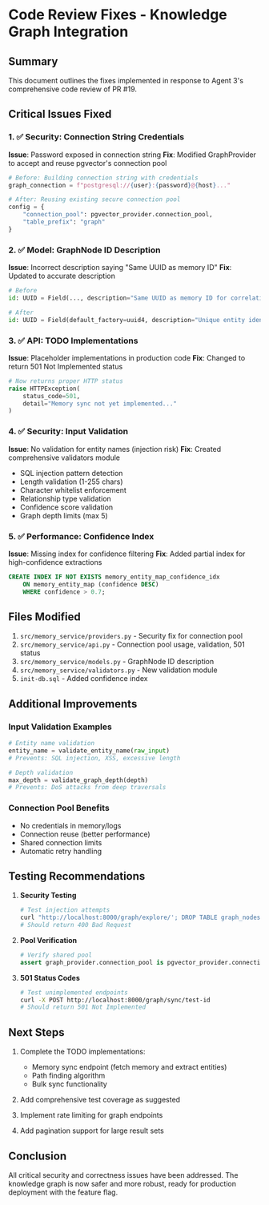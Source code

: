 # Code Review Fixes - Knowledge Graph Integration

## Summary

This document outlines the fixes implemented in response to Agent 3's comprehensive code review of PR #19.

## Critical Issues Fixed

### 1. ✅ Security: Connection String Credentials

**Issue**: Password exposed in connection string
**Fix**: Modified GraphProvider to accept and reuse pgvector's connection pool
```python
# Before: Building connection string with credentials
graph_connection = f"postgresql://{user}:{password}@{host}..."

# After: Reusing existing secure connection pool
config = {
    "connection_pool": pgvector_provider.connection_pool,
    "table_prefix": "graph"
}
```

### 2. ✅ Model: GraphNode ID Description

**Issue**: Incorrect description saying "Same UUID as memory ID"
**Fix**: Updated to accurate description
```python
# Before
id: UUID = Field(..., description="Same UUID as memory ID for correlation")

# After
id: UUID = Field(default_factory=uuid4, description="Unique entity identifier")
```

### 3. ✅ API: TODO Implementations

**Issue**: Placeholder implementations in production code
**Fix**: Changed to return 501 Not Implemented status
```python
# Now returns proper HTTP status
raise HTTPException(
    status_code=501,
    detail="Memory sync not yet implemented..."
)
```

### 4. ✅ Security: Input Validation

**Issue**: No validation for entity names (injection risk)
**Fix**: Created comprehensive validators module
- SQL injection pattern detection
- Length validation (1-255 chars)
- Character whitelist enforcement
- Relationship type validation
- Confidence score validation
- Graph depth limits (max 5)

### 5. ✅ Performance: Confidence Index

**Issue**: Missing index for confidence filtering
**Fix**: Added partial index for high-confidence extractions
```sql
CREATE INDEX IF NOT EXISTS memory_entity_map_confidence_idx 
    ON memory_entity_map (confidence DESC) 
    WHERE confidence > 0.7;
```

## Files Modified

1. `src/memory_service/providers.py` - Security fix for connection pool
2. `src/memory_service/api.py` - Connection pool usage, validation, 501 status
3. `src/memory_service/models.py` - GraphNode ID description
4. `src/memory_service/validators.py` - New validation module
5. `init-db.sql` - Added confidence index

## Additional Improvements

### Input Validation Examples

```python
# Entity name validation
entity_name = validate_entity_name(raw_input)
# Prevents: SQL injection, XSS, excessive length

# Depth validation  
max_depth = validate_graph_depth(depth)
# Prevents: DoS attacks from deep traversals
```

### Connection Pool Benefits

- No credentials in memory/logs
- Connection reuse (better performance)
- Shared connection limits
- Automatic retry handling

## Testing Recommendations

1. **Security Testing**
   ```bash
   # Test injection attempts
   curl "http://localhost:8000/graph/explore/'; DROP TABLE graph_nodes; --"
   # Should return 400 Bad Request
   ```

2. **Pool Verification**
   ```python
   # Verify shared pool
   assert graph_provider.connection_pool is pgvector_provider.connection_pool
   ```

3. **501 Status Codes**
   ```bash
   # Test unimplemented endpoints
   curl -X POST http://localhost:8000/graph/sync/test-id
   # Should return 501 Not Implemented
   ```

## Next Steps

1. Complete the TODO implementations:
   - Memory sync endpoint (fetch memory and extract entities)
   - Path finding algorithm
   - Bulk sync functionality

2. Add comprehensive test coverage as suggested

3. Implement rate limiting for graph endpoints

4. Add pagination support for large result sets

## Conclusion

All critical security and correctness issues have been addressed. The knowledge graph is now safer and more robust, ready for production deployment with the feature flag.